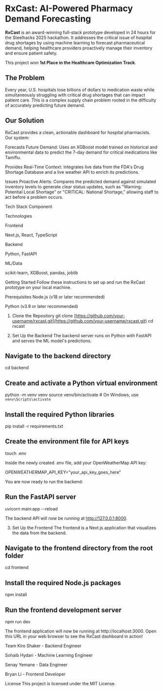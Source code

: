 # RxCast: AI-Powered Pharmacy Demand Forecasting
**RxCast** is an award-winning full-stack prototype developed in 24 hours for the Steelhacks 2025 hackathon. It addresses the critical issue of hospital drug shortages by using machine learning to forecast pharmaceutical demand, helping healthcare providers proactively manage their inventory and ensure patient safety.

This project won **1st Place in the Healthcare Optimization Track**.

## The Problem
Every year, U.S. hospitals lose billions of dollars to medication waste while simultaneously struggling with critical drug shortages that can impact patient care. This is a complex supply chain problem rooted in the difficulty of accurately predicting future demand.

## Our Solution
RxCast provides a clean, actionable dashboard for hospital pharmacists. Our system:

Forecasts Future Demand: Uses an XGBoost model trained on historical and environmental data to predict the 7-day demand for critical medications like Tamiflu.

Provides Real-Time Context: Integrates live data from the FDA's Drug Shortage Database and a live weather API to enrich its predictions.

Issues Proactive Alerts: Compares the predicted demand against simulated inventory levels to generate clear status updates, such as "Warning: Potential Local Shortage" or "CRITICAL: National Shortage," allowing staff to act before a problem occurs.

Tech Stack
Component

Technologies

Frontend

Next.js, React, TypeScript

Backend

Python, FastAPI

ML/Data

scikit-learn, XGBoost, pandas, joblib

Getting Started
Follow these instructions to set up and run the RxCast prototype on your local machine.

Prerequisites
Node.js (v18 or later recommended)

Python (v3.9 or later recommended)

1. Clone the Repository
git clone [https://github.com/your-username/rxcast.git](https://github.com/your-username/rxcast.git)
cd rxcast

2. Set Up the Backend
The backend server runs on Python with FastAPI and serves the ML model's predictions.

## Navigate to the backend directory
cd backend

## Create and activate a Python virtual environment
python -m venv venv
source venv/bin/activate  # On Windows, use `venv\Scripts\activate`

## Install the required Python libraries
pip install -r requirements.txt

## Create the environment file for API keys
touch .env

Inside the newly created .env file, add your OpenWeatherMap API key:

OPENWEATHERMAP_API_KEY="your_api_key_goes_here"

You are now ready to run the backend:

## Run the FastAPI server
uvicorn main:app --reload

The backend API will now be running at http://127.0.0.1:8000.

3. Set Up the Frontend
The frontend is a Next.js application that visualizes the data from the backend.

## Navigate to the frontend directory from the root folder
cd frontend

## Install the required Node.js packages
npm install

## Run the frontend development server
npm run dev

The frontend application will now be running at http://localhost:3000. Open this URL in your web browser to see the RxCast dashboard in action!

Team
Kiro Shaker - Backend Engineer

Sohaib Hydari - Machine Learning Engineer

Senay Yemane - Data Engineer

Bryan Li - Frontend Developer

License
This project is licensed under the MIT License.
